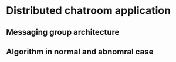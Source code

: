 # Distributed chatroom application
## Messaging group architecture
## Algorithm in normal and abnomral case